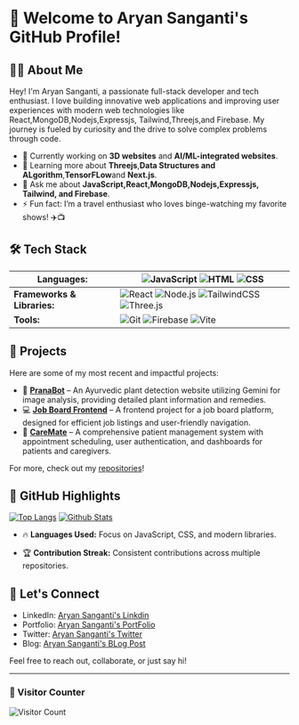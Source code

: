 # 🌟 Welcome to Aryan Sanganti's GitHub Profile!

## 👨‍💻 About Me

Hey! I'm Aryan Sanganti, a passionate full-stack developer and tech enthusiast. I love building innovative web applications and improving user experiences with modern web technologies like React,MongoDB,Nodejs,Expressjs, Tailwind,Threejs,and Firebase. My journey is fueled by curiosity and the drive to solve complex problems through code.

- 🔭 Currently working on **3D websites** and **AI/ML-integrated websites**.
- 🌱 Learning more about **Threejs**,**Data Structures and ALgorithm**,**TensorFLow**and **Next.js**.
- 💬 Ask me about **JavaScript,React,MongoDB,Nodejs,Expressjs, Tailwind, and Firebase**.
- ⚡ Fun fact: I’m a travel enthusiast who loves binge-watching my favorite shows! ✈️📺

## 🛠️ Tech Stack

| **Languages:**               | ![JavaScript](https://img.shields.io/badge/-JavaScript-F7DF1E?style=flat-square&logo=javascript&logoColor=black) ![HTML](https://img.shields.io/badge/-HTML-E34F26?style=flat-square&logo=html5&logoColor=white) ![CSS](https://img.shields.io/badge/-CSS-1572B6?style=flat-square&logo=css3&logoColor=white) |
|------------------------------|--------------------------------------------------------------------------------------------------------------------------------------------------------------------------------------------------------------------------------------------------------------------------|
| **Frameworks & Libraries:**  | ![React](https://img.shields.io/badge/-React-61DAFB?style=flat-square&logo=react&logoColor=black) ![Node.js](https://img.shields.io/badge/-Node.js-339933?style=flat-square&logo=node.js&logoColor=white) ![TailwindCSS](https://img.shields.io/badge/-TailwindCSS-38B2AC?style=flat-square&logo=tailwind-css&logoColor=white) ![Three.js](https://img.shields.io/badge/-Three.js-000000?style=flat-square&logo=three.js&logoColor=white) |
| **Tools:**                   | ![Git](https://img.shields.io/badge/-Git-F05032?style=flat-square&logo=git&logoColor=white) ![Firebase](https://img.shields.io/badge/-Firebase-FFCA28?style=flat-square&logo=firebase&logoColor=black) ![Vite](https://img.shields.io/badge/-Vite-646CFF?style=flat-square&logo=vite&logoColor=white) |  


## 🚀 Projects

Here are some of my most recent and impactful projects:

- 🌿 **[PranaBot](https://github.com/aryansanganti/Pranabot)** – An Ayurvedic plant detection website utilizing Gemini for image analysis, providing detailed plant information and remedies.
- 💻 **[Job Board Frontend](https://github.com/aryansanganti/JobBoard)** – A frontend project for a job board platform, designed for efficient job listings and user-friendly navigation.
- 💼 **[CareMate](https://github.com/aryansanganti/caremate)** – A comprehensive patient management system with appointment scheduling, user authentication, and dashboards for patients and caregivers.

For more, check out my [repositories](https://github.com/aryansanganti?tab=repositories)!

## 🎯 GitHub Highlights

[![Top Langs](https://github-readme-stats.vercel.app/api/top-langs/?username=aryansanganti&layout=compact&theme=radical)](https://github.com/aryansanganti)
[![Github Stats](https://github-readme-stats.vercel.app/api?username=aryansanganti&show_icons=true&theme=radical)](https://github.com/aryansanganti)

- 🔥 **Languages Used:** Focus on JavaScript, CSS, and modern libraries.

 
- 🏆 **Contribution Streak:** Consistent contributions across multiple repositories.

## 💬 Let's Connect

- LinkedIn: [Aryan Sanganti's Linkdin](https://linkedin.com/in/your-link)
- Portfolio: [Aryan Sanganti's PortFolio](https://yourportfolio.com)
- Twitter: [Aryan Sanganti's Twitter](https://twitter.com/yourtwitter)
- Blog: [Aryan Sanganti's BLog Post](https://yourblog.com)

Feel free to reach out, collaborate, or just say hi!

---

### 👀 Visitor Counter

![Visitor Count](https://profile-counter.glitch.me/your-username/count.svg)

